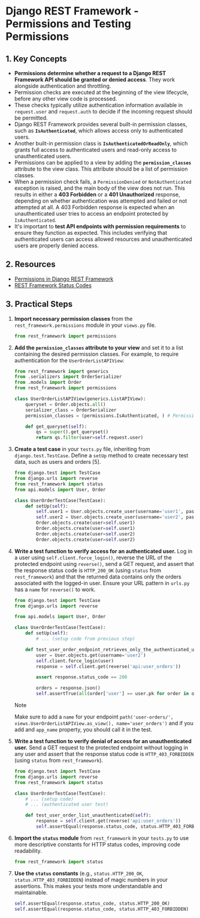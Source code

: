 # Django REST Framework - Permissions and Testing Permissions

## 1. Key Concepts

- **Permissions determine whether a request to a Django REST Framework API should be granted or denied access**. They work alongside authentication and throttling.
- Permission checks are executed at the beginning of the view lifecycle, before any other view code is processed.
- These checks typically utilize authentication information available in `request.user` and `request.auth` to decide if the incoming request should be permitted.
- Django REST Framework provides several built-in permission classes, such as **`IsAuthenticated`**, which allows access only to authenticated users.
- Another built-in permission class is **`IsAuthenticatedOrReadOnly`**, which grants full access to authenticated users and read-only access to unauthenticated users.
- Permissions can be applied to a view by adding the **`permission_classes`** attribute to the view class. This attribute should be a list of permission classes.
- When a permission check fails, a `PermissionDenied` or `NotAuthenticated` exception is raised, and the main body of the view does not run. This results in either a **403 Forbidden** or a **401 Unauthorized** response, depending on whether authentication was attempted and failed or not attempted at all. A 403 Forbidden response is expected when an unauthenticated user tries to access an endpoint protected by `IsAuthenticated`.
- It's important to **test API endpoints with permission requirements** to ensure they function as expected. This includes verifying that authenticated users can access allowed resources and unauthenticated users are properly denied access.

## 2. Resources

- [Permissions in Django REST Framework](https://www.django-rest-framework.org/api-guide/permissions/)
- [REST Framework Status Codes](https://www.django-rest-framework.org/api-guide/status-codes/)

## 3. Practical Steps

1.  **Import necessary permission classes** from the `rest_framework.permissions` module in your `views.py` file.

    ```python
    from rest_framework import permissions
    ```

2.  **Add the `permission_classes` attribute to your view** and set it to a list containing the desired permission classes. For example, to require authentication for the `UserOrderListAPIView`:

    ```python
    from rest_framework import generics
    from .serializers import OrderSerializer
    from .models import Order
    from rest_framework import permissions

    class UserOrderListAPIView(generics.ListAPIView):
        queryset = Order.objects.all()
        serializer_class = OrderSerializer
        permission_classes = (permissions.IsAuthenticated, ) # Permissions added

        def get_queryset(self):
            qs = super().get_queryset()
            return qs.filter(user=self.request.user)
    ```

3.  **Create a test case** in your `tests.py` file, inheriting from `django.test.TestCase`. Define a `setUp` method to create necessary test data, such as users and orders [5].

    ```python
    from django.test import TestCase
    from django.urls import reverse
    from rest_framework import status
    from api.models import User, Order

    class UserOrderTestCase(TestCase):
        def setUp(self):
            self.user1 = User.objects.create_user(username='user1', password='password1')
            self.user2 = User.objects.create_user(username='user2', password='password2')
            Order.objects.create(user=self.user1)
            Order.objects.create(user=self.user1)
            Order.objects.create(user=self.user2)
            Order.objects.create(user=self.user2)
    ```

4.  **Write a test function to verify access for an authenticated user.**
    Log in a user using `self.client.force_login()`, reverse the URL of the protected endpoint using `reverse()`, send a GET request, and assert that the response status code is `HTTP_200_OK` (using `status` from `rest_framework`) and that the returned data contains only the orders associated with the logged-in user. Ensure your URL pattern in `urls.py` has a `name` for `reverse()` to work.

    ```python
    from django.test import TestCase
    from django.urls import reverse

    from api.models import User, Order

    class UserOrderTestCase(TestCase):
        def setUp(self):
            # ... (setup code from previous step)

        def test_user_order_endpoint_retrieves_only_the_authenticated_user_orders(self):
            user = User.objects.get(username='user2')
            self.client.force_login(user)
            response = self.client.get(reverse('api:user_orders'))

            assert response.status_code == 200

            orders = response.json()
            self.assertTrue(all(order['user'] == user.pk for order in orders))
    ```

    > [!NOTE]
    > Make sure to add a `name` for your endpoint `path('user-orders/', views.UserOrderListAPIView.as_view(), name='user_orders')` and if you add and `app_name` property, you should call it in the test.

5.  **Write a test function to verify denial of access for an unauthenticated user.**
    Send a GET request to the protected endpoint without logging in any user and assert that the response status code is `HTTP_403_FORBIDDEN` (using `status` from `rest_framework`).

    ```python
    from django.test import TestCase
    from django.urls import reverse
    from rest_framework import status

    class UserOrderTestCase(TestCase):
        # ... (setup code)
        # ... (authenticated user test)

        def test_user_order_list_unauthenticated(self):
            response = self.client.get(reverse('api:user_orders'))
            self.assertEqual(response.status_code, status.HTTP_403_FORBIDDEN)
    ```

6.  **Import the `status` module** from `rest_framework` in your `tests.py` to use more descriptive constants for HTTP status codes, improving code readability.

    ```python
    from rest_framework import status
    ```

7.  **Use the `status` constants** (e.g., `status.HTTP_200_OK`, `status.HTTP_403_FORBIDDEN`) instead of magic numbers in your assertions. This makes your tests more understandable and maintainable.
    ```python
    self.assertEqual(response.status_code, status.HTTP_200_OK)
    self.assertEqual(response.status_code, status.HTTP_403_FORBIDDEN)
    ```
